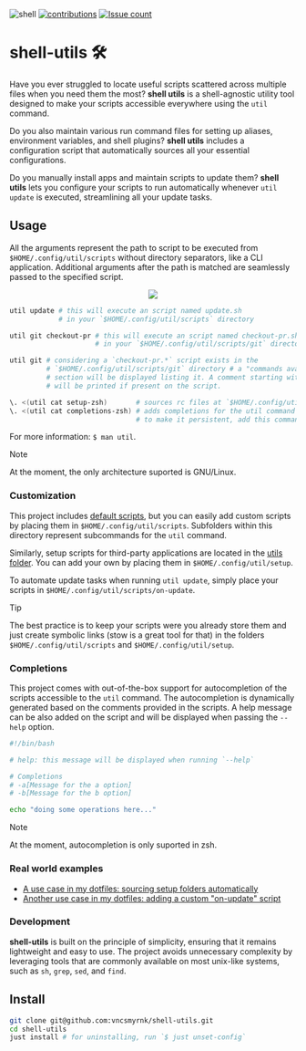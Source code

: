 ![shell](https://img.shields.io/badge/Shell-121011?style=flat&logo=gnu-bash&logoColor=white)
[![contributions](https://img.shields.io/badge/contributions-welcome-brightgreen.svg?style=flat)](https://github.com/vncsmyrnk/shell-utils/issues)
[![Issue count](https://img.shields.io/github/issues-search?query=repo%3Avncsmyrnk%2Fshell-utils%20is%3Aopen&label=open%20issues)](https://github.com/vncsmyrnk/shell-utils/issues)

# shell-utils 🛠️

Have you ever struggled to locate useful scripts scattered across multiple files when you need them the most? **shell utils** is a shell-agnostic utility tool designed to make your scripts accessible everywhere using the `util` command.

Do you also maintain various run command files for setting up aliases, environment variables, and shell plugins? **shell utils** includes a configuration script that automatically sources all your essential configurations.

Do you manually install apps and maintain scripts to update them? **shell utils** lets you configure your scripts to run automatically whenever `util update` is executed, streamlining all your update tasks.

## Usage

All the arguments represent the path to script to be executed from `$HOME/.config/util/scripts` without directory separators, like a CLI application. Additional arguments after the path is matched are seamlessly passed to the specified script.

<p align="center">
  <a href="https://asciinema.org/a/kTkzdoHIFRfcLJShWloNHC8vV" target="_blank"><img src="https://asciinema.org/a/kTkzdoHIFRfcLJShWloNHC8vV.svg" /></a>
</p>

```sh
util update # this will execute an script named update.sh
            # in your `$HOME/.config/util/scripts` directory

util git checkout-pr # this will execute an script named checkout-pr.sh
                     # in your `$HOME/.config/util/scripts/git` directory.

util git # considering a `checkout-pr.*` script exists in the
         # `$HOME/.config/util/scripts/git` directory # a "commands available"
         # section will be displayed listing it. A comment starting with "help"
         # will be printed if present on the script.
```

```sh
\. <(util cat setup-zsh)       # sources rc files at `$HOME/.config/util/setup` for zsh
\. <(util cat completions-zsh) # adds completions for the util command for zsh
                               # to make it persistent, add this commands to your `$HOME/.zshrc`
```

For more information: `$ man util`.

> [!NOTE]
> At the moment, the only architecture suported is GNU/Linux.

### Customization

This project includes [default scripts](https://github.com/vncsmyrnk/shell-utils/tree/main/defaults), but you can easily add custom scripts by placing them in `$HOME/.config/util/scripts`. Subfolders within this directory represent subcommands for the `util` command.

Similarly, setup scripts for third-party applications are located in the [utils folder](https://github.com/vncsmyrnk/shell-utils/tree/main/utils). You can add your own by placing them in `$HOME/.config/util/setup`.

To automate update tasks when running `util update`, simply place your scripts in `$HOME/.config/util/scripts/on-update`.

> [!TIP]
> The best practice is to keep your scripts were you already store them and just create symbolic links (stow is a great tool for that) in the folders `$HOME/.config/util/scripts` and `$HOME/.config/util/setup`.

### Completions

This project comes with out-of-the-box support for autocompletion of the scripts accessible to the `util` command. The autocompletion is dynamically generated based on the comments provided in the scripts. A help message can be also added on the script and will be displayed when passing the `--help` option.

```sh
#!/bin/bash

# help: this message will be displayed when running `--help`

# Completions
# -a[Message for the a option]
# -b[Message for the b option]

echo "doing some operations here..."
```

> [!NOTE]
> At the moment, autocompletion is only suported in zsh.

### Real world examples

- [A use case in my dotfiles: sourcing setup folders automatically](https://github.com/vncsmyrnk/zsh-config/blob/ae9b9c00012adaeabe243c6998047a761519d205/.zshrc#L9-L11)
- [Another use case in my dotfiles: adding a custom "on-update" script](https://github.com/vncsmyrnk/zsh-config/blob/ae9b9c00012adaeabe243c6998047a761519d205/justfile#L37)

### Development

**shell-utils** is built on the principle of simplicity, ensuring that it remains lightweight and easy to use. The project avoids unnecessary complexity by leveraging tools that are commonly available on most unix-like systems, such as `sh`, `grep`, `sed`, and `find`.

## Install

```sh
git clone git@github.com:vncsmyrnk/shell-utils.git
cd shell-utils
just install # for uninstalling, run `$ just unset-config`
```
